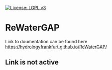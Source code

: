 [![License: LGPL v3](https://img.shields.io/badge/License-LGPL_v3-blue.svg)](https://www.gnu.org/licenses/lgpl-3.0)
# ReWaterGAP
Link to doumentation can be found here https://hydrologyfrankfurt.github.io/ReWaterGAP/

## Link is not active
